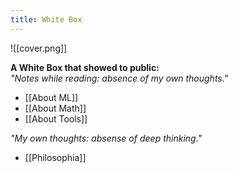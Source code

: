 ```yaml
---
title: White Box
---
```

![[cover.png]]


**A White Box that showed to public:**    
_"Notes while reading: absence of my own thoughts."_    
- [[About ML]]
- [[About Math]]
- [[About Tools]]

_"My own thoughts: absense of deep thinking."_   
- [[Philosophia]]


